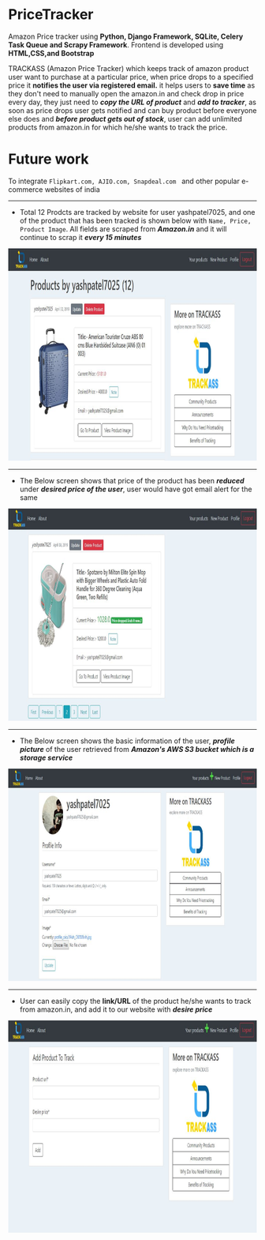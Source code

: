 
# PriceTracker
Amazon Price tracker using **Python, Django Framework, SQLite, Celery Task Queue and Scrapy Framework**. Frontend is developed using **HTML,CSS,and Bootstrap**

TRACKASS (Amazon Price Tracker) which keeps track of amazon product user want to purchase at a particular price, when price drops to a specified price it **notifies the user via registered email.**
it helps users to **save time** as they don't need to manually open the amazon.in and check drop in price every day, they just need to ***copy the URL of product*** and ***add to tracker***, as soon as price drops user gets notified and can buy product before everyone else does and ***before product gets out of stock***, user can add unlimited products from amazon.in for which he/she wants to track the price.

# Future work
To integrate ``Flipkart.com, AJIO.com, Snapdeal.com `` and other popular e-commerce websites of india

<hr>

- Total 12 Prodcts are tracked by website for user yashpatel7025, and one of the product that has been tracked is shown below with 
``Name, Price, Product Image``. All fields are scraped from ***Amazon.in*** and it will continue to scrap it ***every 15 minutes***

<img src="./User_interface_Images_of_Web_View/1.JPG" width="1000" height="430">

---

- The Below screen shows that price of the product has been ***reduced*** under ***desired price of the user***, user would have got email alert for the same

<img src="./User_interface_Images_of_Web_View/2.JPG" width="950" height="430">

---

- The Below screen shows the basic information of the user, ***profile picture*** of the user retrieved from ***Amazon's AWS S3 bucket which is a storage service***

<img src="./User_interface_Images_of_Web_View/4.JPG" width="950" height="430">

---

- User can easily copy the **link/URL** of the product he/she wants to track from amazon.in, and add it to our website with ***desire price***

<img src="./User_interface_Images_of_Web_View/3.JPG" width="950" height="430">
